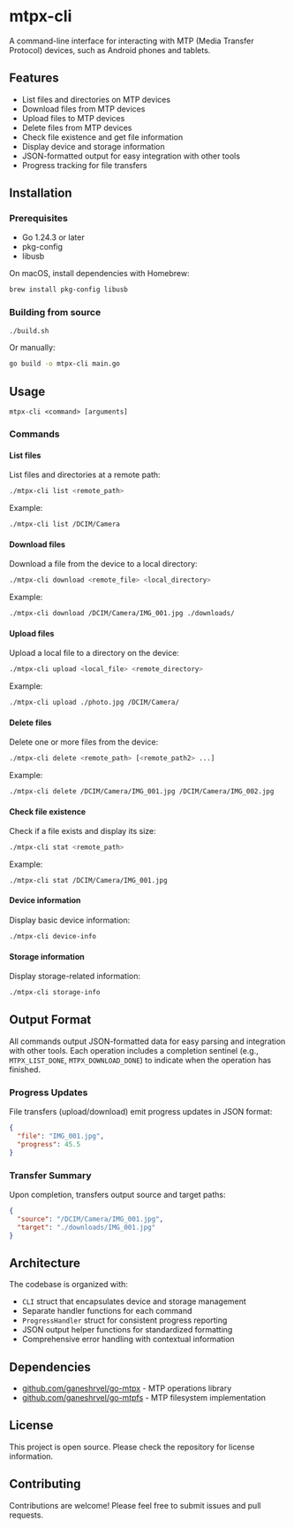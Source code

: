 # mtpx-cli

A command-line interface for interacting with MTP (Media Transfer Protocol) devices, such as Android phones and tablets.

## Features

- List files and directories on MTP devices
- Download files from MTP devices
- Upload files to MTP devices
- Delete files from MTP devices
- Check file existence and get file information
- Display device and storage information
- JSON-formatted output for easy integration with other tools
- Progress tracking for file transfers

## Installation

### Prerequisites

- Go 1.24.3 or later
- pkg-config
- libusb

On macOS, install dependencies with Homebrew:
```bash
brew install pkg-config libusb
```

### Building from source

```bash
./build.sh
```

Or manually:
```bash
go build -o mtpx-cli main.go
```

## Usage

```
mtpx-cli <command> [arguments]
```

### Commands

#### List files
List files and directories at a remote path:
```bash
./mtpx-cli list <remote_path>
```

Example:
```bash
./mtpx-cli list /DCIM/Camera
```

#### Download files
Download a file from the device to a local directory:
```bash
./mtpx-cli download <remote_file> <local_directory>
```

Example:
```bash
./mtpx-cli download /DCIM/Camera/IMG_001.jpg ./downloads/
```

#### Upload files
Upload a local file to a directory on the device:
```bash
./mtpx-cli upload <local_file> <remote_directory>
```

Example:
```bash
./mtpx-cli upload ./photo.jpg /DCIM/Camera/
```

#### Delete files
Delete one or more files from the device:
```bash
./mtpx-cli delete <remote_path> [<remote_path2> ...]
```

Example:
```bash
./mtpx-cli delete /DCIM/Camera/IMG_001.jpg /DCIM/Camera/IMG_002.jpg
```

#### Check file existence
Check if a file exists and display its size:
```bash
./mtpx-cli stat <remote_path>
```

Example:
```bash
./mtpx-cli stat /DCIM/Camera/IMG_001.jpg
```

#### Device information
Display basic device information:
```bash
./mtpx-cli device-info
```

#### Storage information
Display storage-related information:
```bash
./mtpx-cli storage-info
```

## Output Format

All commands output JSON-formatted data for easy parsing and integration with other tools. Each operation includes a completion sentinel (e.g., `MTPX_LIST_DONE`, `MTPX_DOWNLOAD_DONE`) to indicate when the operation has finished.

### Progress Updates

File transfers (upload/download) emit progress updates in JSON format:
```json
{
  "file": "IMG_001.jpg",
  "progress": 45.5
}
```

### Transfer Summary

Upon completion, transfers output source and target paths:
```json
{
  "source": "/DCIM/Camera/IMG_001.jpg",
  "target": "./downloads/IMG_001.jpg"
}
```

## Architecture

The codebase is organized with:
- `CLI` struct that encapsulates device and storage management
- Separate handler functions for each command
- `ProgressHandler` struct for consistent progress reporting
- JSON output helper functions for standardized formatting
- Comprehensive error handling with contextual information

## Dependencies

- [github.com/ganeshrvel/go-mtpx](https://github.com/ganeshrvel/go-mtpx) - MTP operations library
- [github.com/ganeshrvel/go-mtpfs](https://github.com/ganeshrvel/go-mtpfs) - MTP filesystem implementation

## License

This project is open source. Please check the repository for license information.

## Contributing

Contributions are welcome! Please feel free to submit issues and pull requests.